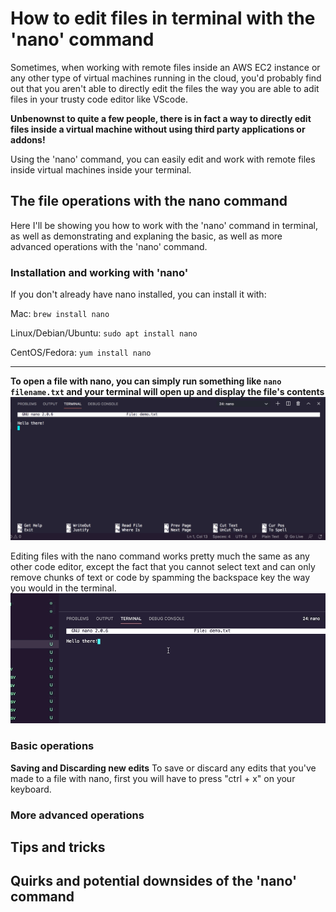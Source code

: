 # How to edit files in terminal with the 'nano' command

Sometimes, when working with remote files inside an AWS EC2 instance or any other type of virtual machines running in the cloud, 
you'd probably find out that you aren't able to directly edit the files the way you are able to adit files in your trusty code editor like VScode.

**Unbenownst to quite a few people, there is in fact a way to directly edit files inside a virtual machine without using third party applications or addons!**

Using the 'nano' command, you can easily edit and work with remote files inside virtual machines inside your terminal. 

## The file operations with the nano command
Here I'll be showing you how to work with the 'nano' command in terminal, as well as demonstrating and explaning the basic, as well as more advanced operations with the 'nano' command.

### Installation and working with 'nano'
If you don't already have nano installed, you can install it with:

Mac: `brew install nano`

Linux/Debian/Ubuntu: `sudo apt install nano`

CentOS/Fedora: `yum install nano`

***********

**To open a file with nano, you can simply run something like `nano filename.txt` and your terminal will open up and display the file's contents**
![The nano command](https://github.com/MattNikonorov/ATA-interview-blog_post/blob/main/nanodemo.png)


Editing files with the nano command works pretty much the same as any other code editor, except the fact that you cannot select text and can only remove chunks of text or code by spamming the backspace key the way you would in the terminal.
![Editing with nano](https://github.com/MattNikonorov/ATA-interview-blog_post/blob/main/nanoediting.gif)

### Basic operations
**Saving and Discarding new edits**
To save or discard any edits that you've made to a file with nano, first you will have to press "ctrl + x" on your keyboard.



### More advanced operations


## Tips and tricks


## Quirks and potential downsides of the 'nano' command


